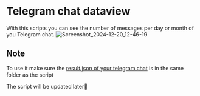 # Telegram chat dataview

With this scripts you can see the number of messages per day or month of you Telegram chat. 
![Screenshot_2024-12-20_12-46-19](https://github.com/user-attachments/assets/e364cf29-0bea-433f-aac7-700bea40e7bc)

## Note
To use it make sure the [result.json of your telegram chat](https://telegram.org/blog/export-and-more) is in the same folder as the script


The script will be updated later🚧
